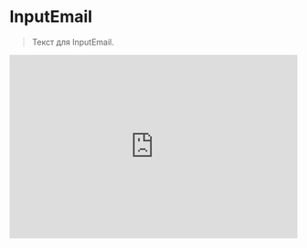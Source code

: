 # InputEmail

> Текст для InputEmail.

[//]: # (!INCLUDE "index.html")

<iframe  frameborder="0"
style=" width: 100%; height: 322px" src="https://docks-demo.netlify.app/examples/InputEmail/inputEmail.html">
</iframe>
